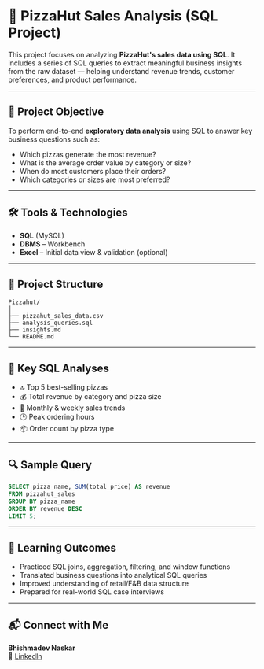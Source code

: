 # 🍕 PizzaHut Sales Analysis (SQL Project)

This project focuses on analyzing **PizzaHut's sales data using SQL**. It includes a series of SQL queries to extract meaningful business insights from the raw dataset — helping understand revenue trends, customer preferences, and product performance.

---

## 🎯 Project Objective

To perform end-to-end **exploratory data analysis** using SQL to answer key business questions such as:

- Which pizzas generate the most revenue?  
- What is the average order value by category or size?  
- When do most customers place their orders?  
- Which categories or sizes are most preferred?

---

## 🛠️ Tools & Technologies

- **SQL** (MySQL)  
- **DBMS** – Workbench
- **Excel** – Initial data view & validation (optional)

---

## 📁 Project Structure

```
Pizzahut/
│
├── pizzahut_sales_data.csv
├── analysis_queries.sql
├── insights.md
└── README.md
```

---

## 📌 Key SQL Analyses

- 🔝 Top 5 best-selling pizzas  
- 💰 Total revenue by category and pizza size  
- 📆 Monthly & weekly sales trends  
- 🕒 Peak ordering hours  
- 📦 Order count by pizza type

---

## 🔍 Sample Query

```sql
SELECT pizza_name, SUM(total_price) AS revenue
FROM pizzahut_sales
GROUP BY pizza_name
ORDER BY revenue DESC
LIMIT 5;
```

---

## 🌱 Learning Outcomes

- Practiced SQL joins, aggregation, filtering, and window functions  
- Translated business questions into analytical SQL queries  
- Improved understanding of retail/F&B data structure  
- Prepared for real-world SQL case interviews

---

## 📬 Connect with Me

**Bhishmadev Naskar**  
📧 [LinkedIn](https://www.linkedin.com/in/bhishmadevnaskar/)

